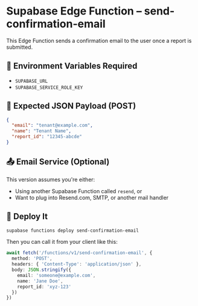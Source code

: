 
# Supabase Edge Function – send-confirmation-email

This Edge Function sends a confirmation email to the user once a report is submitted.

## 🔧 Environment Variables Required

- `SUPABASE_URL`
- `SUPABASE_SERVICE_ROLE_KEY`

## 📨 Expected JSON Payload (POST)

```json
{
  "email": "tenant@example.com",
  "name": "Tenant Name",
  "report_id": "12345-abcde"
}
```

## 📤 Email Service (Optional)

This version assumes you're either:
- Using another Supabase Function called `resend`, or
- Want to plug into Resend.com, SMTP, or another mail handler

## 🚀 Deploy It

```bash
supabase functions deploy send-confirmation-email
```

Then you can call it from your client like this:

```ts
await fetch('/functions/v1/send-confirmation-email', {
  method: 'POST',
  headers: { 'Content-Type': 'application/json' },
  body: JSON.stringify({
    email: 'someone@example.com',
    name: 'Jane Doe',
    report_id: 'xyz-123'
  })
})
```
